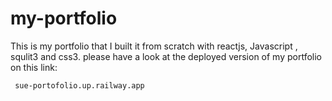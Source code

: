 # my-portfolio

This is my portfolio that I built it from scratch with reactjs, Javascript , squlit3 and css3.
please have a look at the deployed version of my portfolio on this link:


     sue-portofolio.up.railway.app
